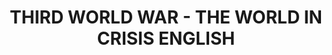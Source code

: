 ---
title: "THIRD WORLD WAR - THE WORLD IN CRISIS  ENGLISH"
price: "TBA"
desc: "Opis nije dostupan"
img_path: "/assets/img/A.MIG-6116.jpg"
brand: AMMO
available: true
cat: "books"
subcat: "SOLUTION BOOKS - MULTILINGUAL"
subsubcat: "SS"
---